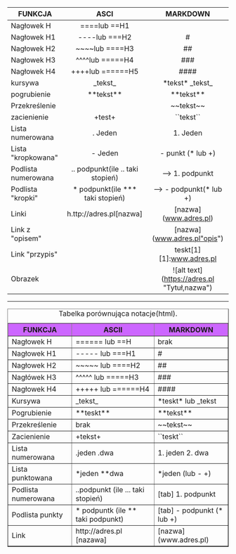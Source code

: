 
|  FUNKCJA       |ASCI           | MARKDOWN |
| ------         |:-------------:| :------: |
| Nagłowek H     | ====lub ==H1 |          |
| Nagłowek H1    | ----lub ===H2 |   #      |
| Nagłowek H2    | ~~~~lub ====H3 |    ##    |
| Nagłowek H3    | ^^^^lub =====H4 |  ###     |
| Nagłowek H4    | ++++lub ======H5 | ####     |
|kursywa         | \_tekst\_     |\*tekst\*  \_tekst\_|
|pogrubienie     | \*\*tekst\**   |\*\*tekst\** |
|Przekreślenie   |               | \~~tekst\~~|
|zacienienie     | \+test\+      | \``tekst\`` |
|Lista numerowana|   . Jeden     | 1. Jeden |
|Lista "kropkowana"| - Jeden     | - punkt (* lub +)|
|Podlista numerowana|.. podpunkt(ile .. taki stopień)| ⟶ 1. podpunkt|
|Podlista "kropki"  |\* podpunkt(ile \*** taki stopień)| ⟶ - podpunkt(* lub +)|
|Linki          |h.ttp://adres.pl[nazwa] |\[nazwa](www.adres.pl)|
|Link z "opisem"|        |\[nazwa](www.adres.pl"opis")|
|Link "przypis"|            |teskt\[1]  \[1]:www.adres.pl|
|Obrazek|                       |\!\[alt text](https://adres.pl "Tytuł,nazwa")

********************

<html>
<head>
</head>
<body>
<table border="1">
<caption align="top">Tabelka porównująca notacje(html).
<tr bgcolor="#CC66FF"><th>FUNKCJA <th> ASCII <th> MARKDOWN 
<tr><td> Nagłowek H <td> ====== lub ==H <td>  brak 
<tr><td> Nagłowek H1 <td> ----- lub ===H1 <td> #
<tr><td> Nagłowek H2 <td> ~~~~~ lub ====H2 <td> ##
<tr><td> Nagłówek H3 <td> ^^^^^ lub =====H3 <td> ###
<tr><td> Nagłowek H4 <td> +++++ lub ======H4 <td> ####
<tr><td> Kursywa <td> _tekst_ <td> *teskt* lub _tekst 
<tr><td> Pogrubienie <td> **teskt** <td> **tekst**
<tr><td> Przekreślenie <td> brak <td> ~~tekst~~
<tr><td> Zacienienie <td> +tekst+ <td> ``teskt``
<tr><td> Lista numerowana <td> .jeden .dwa <td> 1. jeden 2. dwa 
<tr><td> Lista punktowana <td> *jeden **dwa <td> *jeden (lub - +)
<tr><td> Podlista numerowana <td> ..podpunkt (ile ... taki stopień) <td> [tab] 1. podpunkt
<tr><td> Podlista punkty <td> * podpuntk (ile ** taki podpunkt) <td> [tab] - podpunkt (* lub +)
<tr><td> Link <td> http://adres.pl [nazawa] <td> [nazwa](www.adres.pl)
</table>
</body>
</html>

